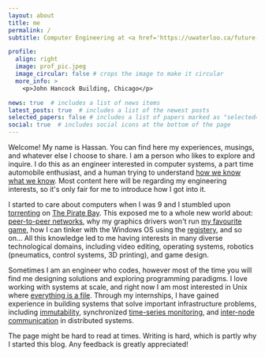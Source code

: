 ```yaml
---
layout: about
title: me
permalink: /
subtitle: Computer Engineering at <a href='https://uwaterloo.ca/future-students/programs/computer-engineering'>University of Waterloo</a>.

profile:
  align: right
  image: prof_pic.jpeg
  image_circular: false # crops the image to make it circular
  more_info: >
    <p>John Hancock Building, Chicago</p>

news: true  # includes a list of news items
latest_posts: true  # includes a list of the newest posts
selected_papers: false # includes a list of papers marked as "selected={true}"
social: true  # includes social icons at the bottom of the page
---
```


Welcome! My name is Hassan. You can find here my experiences, musings, and whatever else I choose to share. I am a person who likes to explore and inquire. I do this as an engineer interested in computer systems, a part time automobile enthusiast, and a human trying to understand [how we know what we know](https://en.wikipedia.org/wiki/Epistemology). Most content here will be regarding my engineering interests, so it's only fair for me to introduce how I got into it.

I started to care about computers when I was 9 and I stumbled upon [torrenting](https://en.wikipedia.org/wiki/BitTorrent) on <a href='https://en.wikipedia.org/wiki/The_Pirate_Bay'>The Pirate Bay</a>. This exposed me to a whole new world about: <a href='https://en.wikipedia.org/wiki/Peer-to-peer'>peer-to-peer networks</a>, why my graphics drivers won't run <a href='https://en.wikipedia.org/wiki/Grand_Theft_Auto:_San_Andreas'>my favourite game</a>, how I can tinker with the Windows OS using the <a href='https://en.wikipedia.org/wiki/Windows_Registry>'>registery</a>, and so on... All this knowledge led to me having interests in many diverse technological domains, including video editing, operating systems, robotics (pneumatics, control systems, 3D printing), and game design.

Sometimes I am an engineer who codes, however most of the time you will find me designing solutions and exploring programming paradigms. I love working with systems at scale, and right now I am most interested in Unix where [everything is a file](https://en.wikipedia.org/wiki/Everything_is_a_file). Through my internships, I have gained experience in building systems that solve important infrastructure problems, including [immutability](https://glossary.cncf.io/immutable-infrastructure/), synchronized [time-series monitoring](https://sre.google/sre-book/monitoring-distributed-systems/), and [inter-node communication](https://levelup.gitconnected.com/patterns-of-inter-node-communication-in-distributed-systems-da76f33796ea) in distributed systems.

The page might be hard to read at times. Writing is hard, which is partly why I started this blog. Any feedback is greatly appreciated!